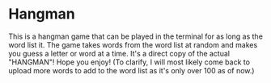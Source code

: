 # Hangman

This is a hangman game that can be played in the terminal for as long as the word list it. The game takes words from the word list at random and makes you guess a letter or word at a time. It's a direct copy of the actual "HANGMAN"! Hope you enjoy! (To clarify, I will most likely come back to upload more words to add to the word list as it's only over 100 as of now.)
